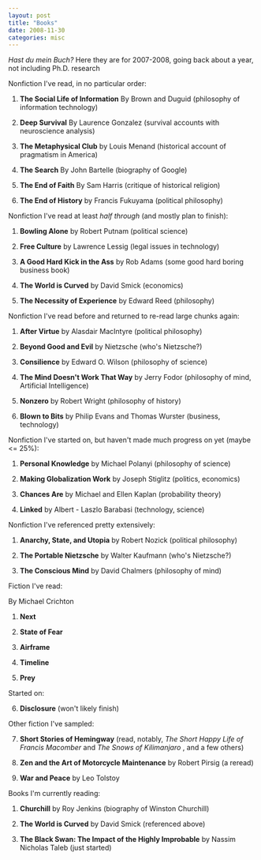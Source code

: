 ```yaml
---
layout: post
title: "Books"
date: 2008-11-30
categories: misc
---
```


_Hast du mein Buch?_ Here they are for 2007-2008, going back about a year,
not including Ph.D. research 

Nonfiction I've read, in no particular order:

1. **The Social Life of Information** By Brown and Duguid (philosophy of
information technology)

2. **Deep Survival** By Laurence Gonzalez (survival accounts with neuroscience
analysis) 

3. **The Metaphysical Club** by Louis Menand (historical account of pragmatism
in America)

4. **The Search** By John Bartelle (biography of Google)

5. **The End of Faith** By Sam Harris (critique of historical religion)

6. **The End of History** by Francis Fukuyama (political philosophy)

Nonfiction I've read at least _half through_ (and mostly plan to finish):

1. **Bowling Alone** by Robert Putnam (political science)

2. **Free Culture** by Lawrence Lessig (legal issues in technology)

3. **A Good Hard Kick in the Ass** by Rob Adams (some good hard boring business
book)

4. **The World is Curved** by David Smick (economics)

5. **The Necessity of Experience** by Edward Reed (philosophy)

Nonfiction I've read before and returned to re-read large chunks again:

1. **After Virtue** by Alasdair MacIntyre (political philosophy)

2. **Beyond Good and Evil** by Nietzsche (who's Nietzsche?)

3. **Consilience** by Edward O. Wilson (philosophy of science)

4. **The Mind Doesn't Work That Way** by Jerry Fodor (philosophy of mind,
Artificial Intelligence)

5. **Nonzero** by Robert Wright (philosophy of history)

6. **Blown to Bits** by Philip Evans and Thomas Wurster (business, technology)

Nonfiction I've started on, but haven't made much progress on yet (maybe <=
25%):

1. **Personal Knowledge** by Michael Polanyi (philosophy of science)

2. **Making Globalization Work** by Joseph Stiglitz (politics, economics)

3. **Chances Are** by Michael and Ellen Kaplan (probability theory)

4. **Linked** by Albert - Laszlo Barabasi (technology, science)

Nonfiction I've referenced pretty extensively:

1. **Anarchy, State, and Utopia** by Robert Nozick (political philosophy)

2. **The Portable Nietzsche** by Walter Kaufmann (who's Nietzsche?)

3. **The Conscious Mind** by David Chalmers (philosophy of mind)

Fiction I've read:

By Michael Crichton

1. **Next** 

2. **State of Fear** 

3. **Airframe** 

4. **Timeline** 

5. **Prey** 

Started on:

6. **Disclosure** (won't likely finish)

Other fiction I've sampled:

7. **Short Stories of Hemingway** (read, notably, _The Short Happy Life of
Francis Macomber_ and _The Snows of Kilimanjaro_ , and a few others)

8. **Zen and the Art of Motorcycle Maintenance** by Robert Pirsig (a reread)

9. **War and Peace** by Leo Tolstoy

Books I'm currently reading:

1. **Churchill** by Roy Jenkins (biography of Winston Churchill)

2. **The World is Curved** by David Smick (referenced above)

3. **The Black Swan: The Impact of the Highly Improbable** by Nassim Nicholas
Taleb (just
started)